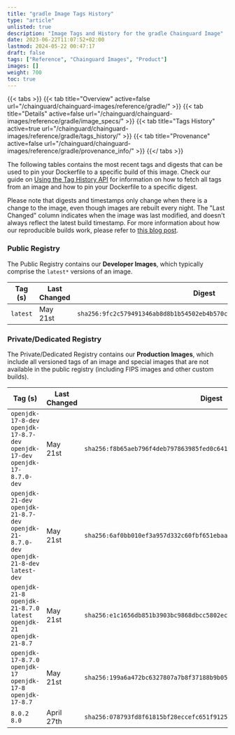 ```yaml
---
title: "gradle Image Tags History"
type: "article"
unlisted: true
description: "Image Tags and History for the gradle Chainguard Image"
date: 2023-06-22T11:07:52+02:00
lastmod: 2024-05-22 00:47:17
draft: false
tags: ["Reference", "Chainguard Images", "Product"]
images: []
weight: 700
toc: true
---
```


{{< tabs >}}
{{< tab title="Overview" active=false url="/chainguard/chainguard-images/reference/gradle/" >}}
{{< tab title="Details" active=false url="/chainguard/chainguard-images/reference/gradle/image_specs/" >}}
{{< tab title="Tags History" active=true url="/chainguard/chainguard-images/reference/gradle/tags_history/" >}}
{{< tab title="Provenance" active=false url="/chainguard/chainguard-images/reference/gradle/provenance_info/" >}}
{{</ tabs >}}

The following tables contains the most recent tags and digests that can be used to pin your Dockerfile to a specific build of this image. Check our guide on [Using the Tag History API](/chainguard/chainguard-images/using-the-tag-history-api/) for information on how to fetch all tags from an image and how to pin your Dockerfile to a specific digest.

Please note that digests and timestamps only change when there is a change to the image, even though images are rebuilt every night. The "Last Changed" column indicates when the image was last modified, and doesn't always reflect the latest build timestamp. For more information about how our reproducible builds work, please refer to [this blog post](https://www.chainguard.dev/unchained/reproducing-chainguards-reproducible-image-builds).

### Public Registry
The Public Registry contains our **Developer Images**, which typically comprise the `latest*` versions of an image.

| Tag (s)   | Last Changed | Digest                                                                    |
|-----------|--------------|---------------------------------------------------------------------------|
|  `latest` | May 21st     | `sha256:9fc2c579491346ab8d8b1b54502eb4b570c5b1b84fb14e6c777edf99a16245e8` |


### Private/Dedicated Registry
The Private/Dedicated Registry contains our **Production Images**, which include all versioned tags of an image and special images that are not available in the public registry (including FIPS images and other custom builds).

| Tag (s)                                                                                       | Last Changed | Digest                                                                    |
|-----------------------------------------------------------------------------------------------|--------------|---------------------------------------------------------------------------|
|  `openjdk-17-8-dev` `openjdk-17-8.7-dev` `openjdk-17-dev` `openjdk-17-8.7.0-dev`              | May 21st     | `sha256:f8b65aeb796f4deb797863985fed0c641468e0e0565d598536c048dd65a04a7a` |
|  `openjdk-21-dev` `openjdk-21-8.7-dev` `openjdk-21-8.7.0-dev` `openjdk-21-8-dev` `latest-dev` | May 21st     | `sha256:6af0bb010ef3a957d332c60fbf651ebaaf2587acc009114d0955fcb9c1256d68` |
|  `openjdk-21-8` `openjdk-21-8.7.0` `latest` `openjdk-21` `openjdk-21-8.7`                     | May 21st     | `sha256:e1c1656db851b3903bc9868dbcc5802ec34bbb93c9c15c32a95c6b4f7ea0e7a8` |
|  `openjdk-17-8.7.0` `openjdk-17` `openjdk-17-8` `openjdk-17-8.7`                              | May 21st     | `sha256:199a6a472bc6327807a7b8f37188b9b055a35559328a9abf4ca0c66d79f11894` |
|  `8.0.2` `8.0`                                                                                | April 27th   | `sha256:078793fd8f61815bf28eccefc651f9125f127b1221e1d353e3d6f4ee18e3f7bb` |

